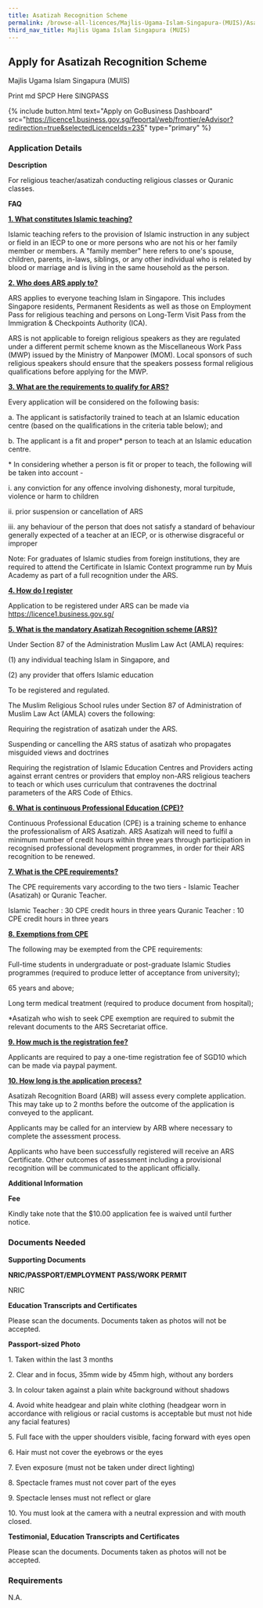 ```yaml
---
title: Asatizah Recognition Scheme
permalink: /browse-all-licences/Majlis-Ugama-Islam-Singapura-(MUIS)/Asatizah-Recognition-Scheme
third_nav_title: Majlis Ugama Islam Singapura (MUIS)
---
```


## Apply for Asatizah Recognition Scheme

Majlis Ugama Islam Singapura (MUIS)

Print md SPCP Here SINGPASS

{% include button.html text="Apply on GoBusiness Dashboard" src="https://licence1.business.gov.sg/feportal/web/frontier/eAdvisor?redirection=true&selectedLicenceIds=235" type="primary" %}

### Application Details

<p><strong>Description</strong></p>
<p>For religious teacher/asatizah conducting religious classes or Quranic classes.</p>
<p><strong>FAQ</strong></p>
<p><strong><u>1. What constitutes Islamic teaching?</u></strong></p>
<p>Islamic teaching refers to the provision of Islamic instruction in any subject or field in an IECP to one or more persons who are not his or her family member or members. A "family member" here refers to one's spouse, children, parents, in-laws, siblings, or any other individual who is related by blood or marriage and is living in the same household as the person.</p>
<p><strong><u>2. Who does ARS apply to?</u></strong></p>
<p>ARS applies to everyone teaching Islam in Singapore. This includes Singapore residents, Permanent Residents as well as those on Employment Pass for religious teaching and persons on Long-Term Visit Pass from the Immigration &amp; Checkpoints Authority (ICA).</p>
<p>ARS is not applicable to foreign religious speakers as they are regulated under a different permit scheme known as the Miscellaneous Work Pass (MWP) issued by the Ministry of Manpower (MOM). Local sponsors of such religious speakers should ensure that the speakers possess formal religious qualifications before applying for the MWP.</p>
<p><strong><u>3. What are the requirements to qualify for ARS?</u></strong></p>
<p>Every application will be considered on the following basis:</p>
<p>a. The applicant is satisfactorily trained to teach at an Islamic education centre (based on the qualifications in the criteria table below); and</p>
<p>b. The applicant is a fit and proper* person to teach at an Islamic education centre.</p>
<p>* In considering whether a person is fit or proper to teach, the following will be taken into account -</p>
<p>i. any conviction for any offence involving dishonesty, moral turpitude, violence or harm to children</p>
<p>ii. prior suspension or cancellation of ARS</p>
<p>iii. any behaviour of the person that does not satisfy a standard of behaviour generally expected of a teacher at an IECP, or is otherwise disgraceful or improper</p>
<p>Note: For graduates of Islamic studies from foreign institutions, they are required to attend the Certificate in Islamic Context programme run by Muis Academy as part of a full recognition under the ARS.</p>
<p><strong><u>4. How do I register</u></strong></p>
<p>Application to be registered under ARS can be made via <a href="https://licence1.business.gov.sg/">https://licence1.business.gov.sg/</a></p>
<p><strong><u>5. What is the mandatory Asatizah Recognition scheme (ARS)?</u></strong></p>
<p>Under Section 87 of the Administration Muslim Law Act (AMLA) requires:</p>
<p>(1) any individual teaching Islam in Singapore, and</p>
<p>(2) any provider that offers Islamic education</p>
<p>To be registered and regulated.</p>
<p>The Muslim Religious School rules under Section 87 of Administration of Muslim Law Act (AMLA) covers the following:</p>
<p>Requiring the registration of asatizah under the ARS.</p>
<p>Suspending or cancelling the ARS status of asatizah who propagates misguided views and doctrines</p>
<p>Requiring the registration of Islamic Education Centres and Providers acting against errant centres or providers that employ non-ARS religious teachers to teach or which uses curriculum that contravenes the doctrinal parameters of the ARS Code of Ethics.</p>
<p><strong><u>6. What is continuous Professional Education (CPE)?</u></strong></p>
<p>Continuous Professional Education (CPE) is a training scheme to enhance the professionalism of ARS Asatizah. ARS Asatizah will need to fulfil a minimum number of credit hours within three years through participation in recognised professional development programmes, in order for their ARS recognition to be renewed.</p>
<p><strong><u>7. What is the CPE requirements?</u></strong></p>
<p>The CPE requirements vary according to the two tiers - Islamic Teacher (Asatizah) or Quranic Teacher.</p>
<p>Islamic Teacher : 30 CPE credit hours in three years Quranic Teacher : 10 CPE credit hours in three years</p>
<p><strong><u>8. Exemptions from CPE</u></strong></p>
<p>The following may be exempted from the CPE requirements:</p>
<p>Full-time students in undergraduate or post-graduate Islamic Studies programmes (required to produce letter of acceptance from university);</p>
<p>65 years and above;</p>
<p>Long term medical treatment (required to produce document from hospital);</p>
<p>*Asatizah who wish to seek CPE exemption are required to submit the relevant documents to the ARS Secretariat office.</p>
<p><strong><u>9. How much is the registration fee?</u></strong></p>
<p>Applicants are required to pay a one-time registration fee of SGD10 which can be made via paypal payment.</p>
<p><strong><u>10. How long is the application process?</u></strong></p>
<p>Asatizah Recognition Board (ARB) will assess every complete application. This may take up to 2 months before the outcome of the application is conveyed to the applicant.</p>
<p>Applicants may be called for an interview by ARB where necessary to complete the assessment process.</p>
<p>Applicants who have been successfully registered will receive an ARS Certificate. Other outcomes of assessment including a provisional recognition will be communicated to the applicant officially.</p>

**Additional Information**

<p><strong>Fee</strong></p>
<p>Kindly take note that the $10.00 application fee is waived until further notice.</p>

### Documents Needed

<p><strong>Supporting Documents</strong></p>
<p><strong>NRIC/PASSPORT/EMPLOYMENT PASS/WORK PERMIT</strong></p>
<p>NRIC</p>
<p><strong>Education Transcripts and Certificates</strong></p>
<p>Please scan the documents. Documents taken as photos will not be accepted.</p>
<p><strong>Passport-sized Photo</strong></p>
<p>1. Taken within the last 3 months</p>
<p>2. Clear and in focus, 35mm wide by 45mm high, without any borders</p>
<p>3. In colour taken against a plain white background without shadows</p>
<p>4. Avoid white headgear and plain white clothing (headgear worn in accordance with religious or racial customs is acceptable but must not hide any facial features)</p>
<p>5. Full face with the upper shoulders visible, facing forward with eyes open</p>
<p>6. Hair must not cover the eyebrows or the eyes</p>
<p>7. Even exposure (must not be taken under direct lighting)</p>
<p>8. Spectacle frames must not cover part of the eyes</p>
<p>9. Spectacle lenses must not reflect or glare</p>
<p>10. You must look at the camera with a neutral expression and with mouth closed.</p>
<p><strong>Testimonial, Education Transcripts and Certificates</strong></p>
<p>Please scan the documents. Documents taken as photos will not be accepted.</p>

### Requirements

N.A.

